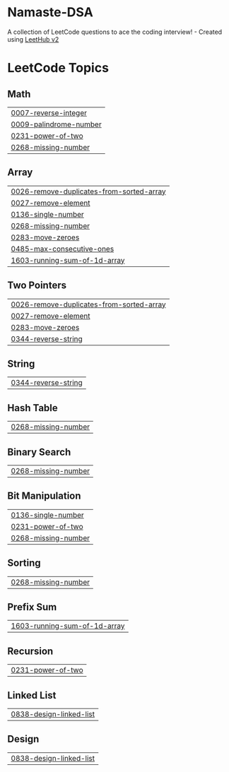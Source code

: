 # Namaste-DSA
A collection of LeetCode questions to ace the coding interview! - Created using [LeetHub v2](https://github.com/arunbhardwaj/LeetHub-2.0)

<!---LeetCode Topics Start-->
# LeetCode Topics
## Math
|  |
| ------- |
| [0007-reverse-integer](https://github.com/Arbazkhanark/Namaste-DSA/tree/master/0007-reverse-integer) |
| [0009-palindrome-number](https://github.com/Arbazkhanark/Namaste-DSA/tree/master/0009-palindrome-number) |
| [0231-power-of-two](https://github.com/Arbazkhanark/Namaste-DSA/tree/master/0231-power-of-two) |
| [0268-missing-number](https://github.com/Arbazkhanark/Namaste-DSA/tree/master/0268-missing-number) |
## Array
|  |
| ------- |
| [0026-remove-duplicates-from-sorted-array](https://github.com/Arbazkhanark/Namaste-DSA/tree/master/0026-remove-duplicates-from-sorted-array) |
| [0027-remove-element](https://github.com/Arbazkhanark/Namaste-DSA/tree/master/0027-remove-element) |
| [0136-single-number](https://github.com/Arbazkhanark/Namaste-DSA/tree/master/0136-single-number) |
| [0268-missing-number](https://github.com/Arbazkhanark/Namaste-DSA/tree/master/0268-missing-number) |
| [0283-move-zeroes](https://github.com/Arbazkhanark/Namaste-DSA/tree/master/0283-move-zeroes) |
| [0485-max-consecutive-ones](https://github.com/Arbazkhanark/Namaste-DSA/tree/master/0485-max-consecutive-ones) |
| [1603-running-sum-of-1d-array](https://github.com/Arbazkhanark/Namaste-DSA/tree/master/1603-running-sum-of-1d-array) |
## Two Pointers
|  |
| ------- |
| [0026-remove-duplicates-from-sorted-array](https://github.com/Arbazkhanark/Namaste-DSA/tree/master/0026-remove-duplicates-from-sorted-array) |
| [0027-remove-element](https://github.com/Arbazkhanark/Namaste-DSA/tree/master/0027-remove-element) |
| [0283-move-zeroes](https://github.com/Arbazkhanark/Namaste-DSA/tree/master/0283-move-zeroes) |
| [0344-reverse-string](https://github.com/Arbazkhanark/Namaste-DSA/tree/master/0344-reverse-string) |
## String
|  |
| ------- |
| [0344-reverse-string](https://github.com/Arbazkhanark/Namaste-DSA/tree/master/0344-reverse-string) |
## Hash Table
|  |
| ------- |
| [0268-missing-number](https://github.com/Arbazkhanark/Namaste-DSA/tree/master/0268-missing-number) |
## Binary Search
|  |
| ------- |
| [0268-missing-number](https://github.com/Arbazkhanark/Namaste-DSA/tree/master/0268-missing-number) |
## Bit Manipulation
|  |
| ------- |
| [0136-single-number](https://github.com/Arbazkhanark/Namaste-DSA/tree/master/0136-single-number) |
| [0231-power-of-two](https://github.com/Arbazkhanark/Namaste-DSA/tree/master/0231-power-of-two) |
| [0268-missing-number](https://github.com/Arbazkhanark/Namaste-DSA/tree/master/0268-missing-number) |
## Sorting
|  |
| ------- |
| [0268-missing-number](https://github.com/Arbazkhanark/Namaste-DSA/tree/master/0268-missing-number) |
## Prefix Sum
|  |
| ------- |
| [1603-running-sum-of-1d-array](https://github.com/Arbazkhanark/Namaste-DSA/tree/master/1603-running-sum-of-1d-array) |
## Recursion
|  |
| ------- |
| [0231-power-of-two](https://github.com/Arbazkhanark/Namaste-DSA/tree/master/0231-power-of-two) |
## Linked List
|  |
| ------- |
| [0838-design-linked-list](https://github.com/Arbazkhanark/Namaste-DSA/tree/master/0838-design-linked-list) |
## Design
|  |
| ------- |
| [0838-design-linked-list](https://github.com/Arbazkhanark/Namaste-DSA/tree/master/0838-design-linked-list) |
<!---LeetCode Topics End-->